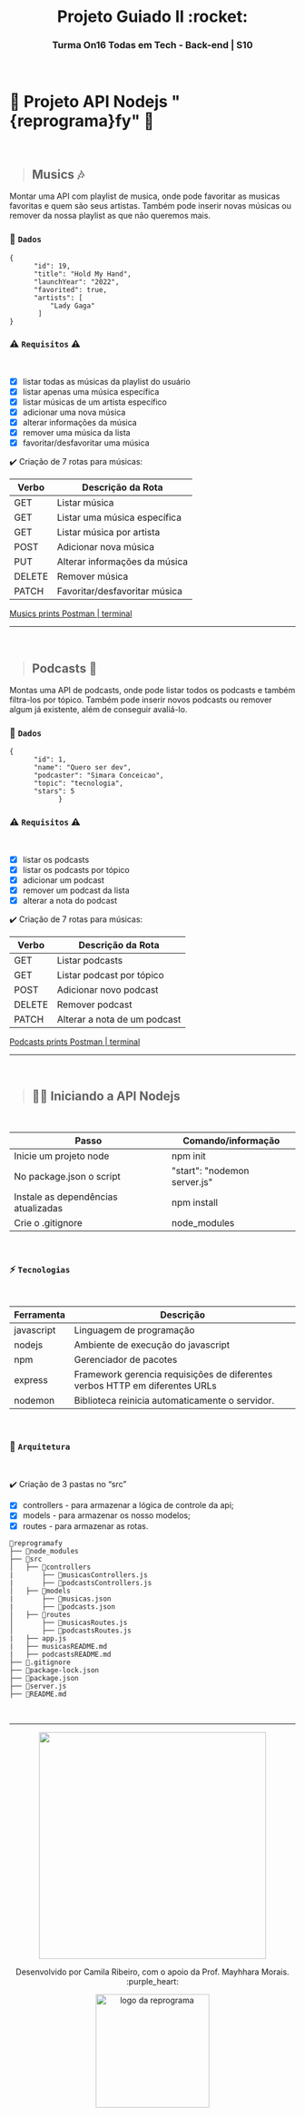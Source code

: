 <h1 align="center">  Projeto Guiado II :rocket: </h1>
<h3 align="center">  Turma On16 Todas em Tech - Back-end | S10  </h3>
<br>

# :rainbow: Projeto API Nodejs "{reprograma}fy" :vulcan_salute:

</br>

> ## Musics 	:notes:

Montar uma API com playlist de musica, onde pode favoritar as musicas favoritas e quem são seus artistas. Também pode inserir novas músicas ou remover da nossa playlist as que não queremos mais. 

### :game_die: `Dados`

```
{
      "id": 19,
      "title": "Hold My Hand",
      "launchYear": "2022",
      "favorited": true,
      "artists": [
          "Lady Gaga"
       ]
}
```

### :warning: `Requisitos` :warning:
</br>

- [x] listar todas as músicas da playlist do usuário
- [x] listar apenas uma música específica
- [x] listar  músicas de um artista específico
- [x] adicionar uma nova música
- [x] alterar informações da música
- [x] remover uma música da lista
- [x] favoritar/desfavoritar uma música

:heavy_check_mark: Criação de 7 rotas para músicas:

| Verbo  | Descrição da Rota                      |
| ------ | ---------------------------------------|
| GET    | Listar música                          |
| GET    | Listar uma música específica           |
| GET    | Listar música por artista              |
| POST   | Adicionar nova música                  |
| PUT    | Alterar informações da música          |
| DELETE | Remover música                         |
| PATCH  | Favoritar/desfavoritar música          |

[Musics prints Postman | terminal](src/../reprogramafy/src/musicasREADME.md)

----

<br>

> ## Podcasts :microphone:

Montas uma API de podcasts, onde pode listar todos os podcasts e também filtra-los por tópico. Também pode inserir novos podcasts ou remover algum já existente, além de conseguir avaliá-lo.
<br>

### :game_die: `Dados`

```
{
      "id": 1,
      "name": "Quero ser dev",
      "podcaster": "Simara Conceicao",
      "topic": "tecnologia",
      "stars": 5
            }
```

### :warning: `Requisitos` :warning:
</br>

- [x] listar os podcasts
- [x] listar os podcasts por tópico
- [x] adicionar um podcast
- [x] remover um podcast da lista
- [x] alterar a nota do podcast

:heavy_check_mark: Criação de 7 rotas para músicas:

| Verbo  | Descrição da Rota                      |
| ------ | ---------------------------------------|
| GET    | Listar podcasts                        |
| GET    | Listar podcast por tópico              |
| POST   | Adicionar novo podcast                 |
| DELETE | Remover podcast                        |
| PATCH  | Alterar a nota de um podcast           |

[Podcasts prints Postman | terminal](src/../reprogramafy/src/podcastsREADME.md)

----

<br>

> ## :mage_woman: Iniciando a API Nodejs
</br>

| Passo | Comando/informação       |
| --------- | ----------- |
| Inicie um projeto node | npm init |
| No package.json o script | "start": "nodemon server.js" |
| Instale as dependências atualizadas   | npm install |
| Crie o .gitignore     | node_modules |

<br>

### :zap: `Tecnologias`
</br>

| Ferramenta | Descrição |
| --- | --- |
| javascript | Linguagem de programação |
| nodejs | Ambiente de execução do javascript|
| npm | Gerenciador de pacotes|
| express |  Framework gerencia requisições de diferentes verbos HTTP em diferentes URLs|
| nodemon |  Biblioteca reinicia automaticamente o servidor. |

<br>

### :triangular_ruler: `Arquitetura` 
</br>

:heavy_check_mark: Criação de 3 pastas no “src”

- [x] controllers - para armazenar a lógica de controle da api;
- [x] models - para armazenar os nosso modelos;
- [x] routes - para armazenar as rotas.
 
```
📁reprogramafy
├── 📁node_modules
├── 📁src
│   ├── 📁controllers
|       ├── 📄musicasControllers.js
|       ├── 📄podcastsControllers.js
│   ├── 📁models
|       ├── 📄musicas.json
|       ├── 📄podcasts.json
│   ├── 📁routes
│       ├── 📄musicasRoutes.js
│       ├── 📄podcastsRoutes.js
|   ├── app.js
|   ├── musicasREADME.md
|   ├── podcastsREADME.md
├── 📄.gitignore
├── 📄package-lock.json
├── 📄package.json
├── 📄server.js
├── 📄README.md
```
</br>

----

<p align="center">
  <img src="https://user-images.githubusercontent.com/84551213/171315925-9e44d438-7b33-4301-b420-7f5da30a7531.gif" width= "400px"/>
</p>

<p align="center">
Desenvolvido por Camila Ribeiro, com o apoio da Prof. Mayhhara Morais. :purple_heart:
</p>

<p align="center">
<img src="https://user-images.githubusercontent.com/84551213/171416454-ab93ab7f-e5a0-4276-81ec-4f5cb79dff31.png" alt="logo da reprograma" border="0" width = "200" />

</p>